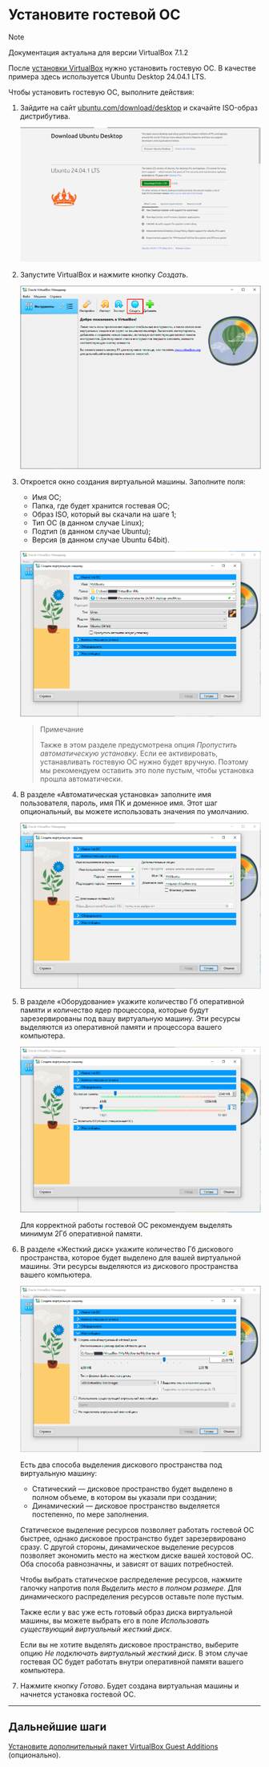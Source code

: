 # Установите гостевой ОС

> [!NOTE]
> Документация актуальна для версии VirtualBox 7.1.2

После [установки VirtualBox](virtualbox-installation-guide.md) нужно установить гостевую ОС. В качестве примера здесь используется Ubuntu Desktop 24.04.1 LTS.

Чтобы установить гостевую ОС, выполните действия:

1. Зайдите на сайт [ubuntu.com/download/desktop](https://ubuntu.com/download/desktop) и скачайте ISO-образ дистрибутива.

   ![](./images/18.png "Рис.1 Скачивание дистрибутива")

1. Запустите VirtualBox и нажмите кнопку *Создать*.

   ![](./images/19.png "Рис.2 Стартовое окно VirtualBox")

1. Откроется окно создания виртуальной машины. Заполните поля:
    * Имя ОС;
    * Папка, где будет хранится гостевая ОС;
    * Образ ISO, который вы скачали на шаге 1;
    * Тип ОС (в данном случае Linux);
    * Подтип (в данном случае Ubuntu);
    * Версия (в данном случае Ubuntu 64bit).

   ![](./images/20.png "Рис.3 Создание виртуальной машины")

   > Примечание
   >
   > Также в этом разделе предусмотрена опция *Пропустить автоматическую установку*. Если ее активировать, устанавливать гостевую ОС нужно будет вручную. Поэтому мы рекомендуем оставить это поле пустым, чтобы установка прошла автоматически.

1. В разделе «Автоматическая установка» заполните имя пользователя, пароль, имя ПК и доменное имя. Этот шаг опциональный, вы можете использовать значения по умолчанию.

   ![](./images/21.png "Рис.4 Заполнение полей в разделе «Автоматическая установка»")

1. В разделе «Оборудование» укажите количество Гб оперативной памяти и количество ядер процессора, которые будут зарезервированы под вашу виртуальную машину. Эти ресурсы выделяются из оперативной памяти и процессора вашего компьютера.

   ![](./images/22.png "Рис.5 Выделение ресурсов под виртуальную машину в разделе «Оборудование»")

   Для корректной работы гостевой ОС рекомендуем выделять минимум 2Гб оперативной памяти.

1. В разделе «Жесткий диск» укажите количество Гб дискового пространства, которое будет выделено для вашей виртуальной машины. Эти ресурсы выделяются из дискового пространства вашего компьютера.

   ![](./images/23.png "Рис.5 Выделение ресурсов под виртуальную машину в разделе «Жесткий диск»")

   Есть два способа выделения дискового пространства под виртуальную машину:

   * Статический — дисковое пространство будет выделено в полном объеме, в котором вы указали при создании;
   * Динамический — дисковое пространство выделяется постепенно, по мере заполнения.

   Статическое выделение ресурсов позволяет работать гостевой ОС быстрее, однако дисковое пространство будет зарезервировано сразу. С другой стороны, динамическое выделение ресурсов позволяет экономить место на жестком диске вашей хостовой ОС. Оба способа равнозначны, и зависят от ваших потребностей.

   Чтобы выбрать статическое распределение ресурсов, нажмите галочку напротив поля *Выделить место в полном размере*. Для динамического распределения ресурсов оставьте поле пустым.

   Также если у вас уже есть готовый образ диска виртуальной машины, вы можете выбрать его в поле *Использовать существующий виртуальный жесткий диск*.

   Если вы не хотите выделять дисковое пространство, выберите опцию *Не подключать виртуальный жесткий диск*. В этом случае гостевая ОС будет работать внутри оперативной памяти вашего компьютера.

1. Нажмите кнопку *Готово*. Будет создана виртуальная машины и начнется установка гостевой ОС.

---

## Дальнейшие шаги

[Установите дополнительный пакет VirtualBox Guest Additions](vbox-guest-additions.md) (опционально).
